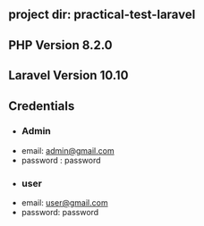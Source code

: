 ## project dir: practical-test-laravel

## PHP Version 8.2.0

## Laravel Version 10.10


## Credentials
- ### Admin
- email: admin@gmail.com
- password : password
- ### user
- email: user@gmail.com
- password: password